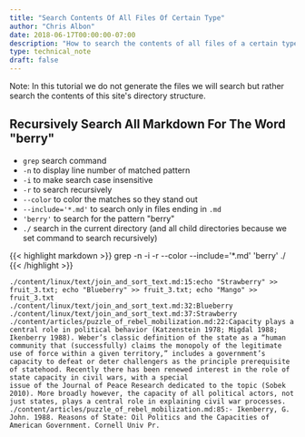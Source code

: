 ```yaml
---
title: "Search Contents Of All Files Of Certain Type"
author: "Chris Albon"
date: 2018-06-17T00:00:00-07:00
description: "How to search the contents of all files of a certain type using the Linux command line."
type: technical_note
draft: false
---
```


Note: In this tutorial we do not generate the files we will search but rather search the contents of this site's directory structure.

## Recursively Search All Markdown For The Word "berry"

- `grep` search command
- `-n` to display line number of matched pattern
- `-i` to make search case insensitive
- `-r` to search recursively
- `--color` to color the matches so they stand out
- `--include='*.md'` to search only in files ending in `.md`
- `'berry'` to search for the pattern "berry"
- `./` search in the current directory (and all child directories because we set command to search recursively)

{{< highlight markdown >}}
grep -n -i -r --color --include='*.md' 'berry' ./
{{< /highlight >}}
```
./content/linux/text/join_and_sort_text.md:15:echo "Strawberry" >> fruit_3.txt; echo "Blueberry" >> fruit_3.txt; echo "Mango" >> fruit_3.txt
./content/linux/text/join_and_sort_text.md:32:Blueberry
./content/linux/text/join_and_sort_text.md:37:Strawberry
./content/articles/puzzle_of_rebel_mobilization.md:22:Capacity plays a central role in political behavior (Katzenstein 1978; Migdal 1988; Ikenberry 1988). Weber’s classic definition of the state as a “human community that (successfully) claims the monopoly of the legitimate use of force within a given territory,” includes a government’s capacity to defeat or deter challengers as the principle prerequisite of statehood. Recently there has been renewed interest in the role of state capacity in civil wars, with a special
issue of the Journal of Peace Research dedicated to the topic (Sobek 2010). More broadly however, the capacity of all political actors, not just states, plays a central role in explaining civil war processes.
./content/articles/puzzle_of_rebel_mobilization.md:85:- Ikenberry, G. John. 1988. Reasons of State: Oil Politics and the Capacities of American Government. Cornell Univ Pr.
```